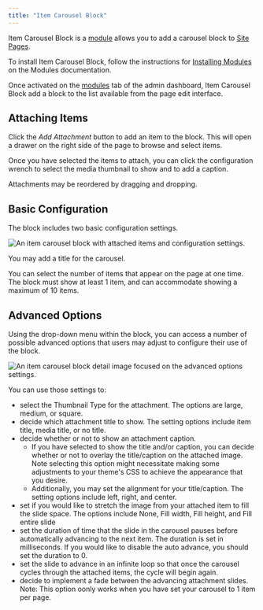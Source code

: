 ```yaml
---
title: "Item Carousel Block"
---
```

Item Carousel Block is a [module](../modules/index.md) allows you to add a carousel block to [Site Pages](../sites/site_pages).

To install Item Carousel Block, follow the instructions for [Installing Modules](../modules/index.md#installing-modules) on the Modules documentation.

Once activated on the [modules](https://omeka.org/s/docs/user-manual/modules/) tab of the admin dashboard, Item Carousel Block add a block to the list available from the page edit interface.

## Attaching Items
Click the _Add Attachment_ button to add an item to the block. This will open a drawer on the right side of the page to browse and select items.

Once you have selected the items to attach, you can click the configuration wrench to select the media thumbnail to show and to add a caption.

Attachments may be reordered by dragging and dropping. 

## Basic Configuration
The block includes two basic configuration settings. 

![An item carousel block with attached items and configuration settings.](../../modules/modulesfiles/itemcarouselblock-basicconfiguration.png)

You may add a title for the carousel.

You can select the number of items that appear on the page at one time. The block must show at least 1 item, and can accommodate showing a maximum of 10 items.

## Advanced Options
Using the drop-down menu within the block, you can access a number of possible advanced options that users may adjust to configure their use of the block. 

![An item carousel block detail image focused on the advanced options settings.](../../modules/modulesfiles/itemcarouselblock-advancedoptions.png)

You can use those settings to:
- select the Thumbnail Type for the attachment. The options are large, medium, or square.
- decide which attachment title to show. The setting options include item title, media title, or no title.
- decide whether or not to show an attachment caption.
  - If you have selected to show the title and/or caption, you can decide whether or not to overlay the title/caption on the attached image. Note selecting this option might necessitate making some adjustments to your theme's CSS to achieve the appearance that you desire.
  - Additionally, you may set the alignment for your title/caption. The setting options include left, right, and center.
- set if you would like to stretch the image from your attached item to fill the slide space. The options include None, Fill width, Fill height, and Fill entire slide
- set the duration of time that the slide in the carousel pauses before automatically advancing to the next item. The duration is set in milliseconds. If you would like to disable the auto advance, you should set the duration to 0.
- set the slide to advance in an infinite loop so that once the carousel cycles through the attached items, the cycle will begin again.
- decide to implement a fade between the advancing attachment slides. Note: This option oonly works when you have set your carousel to 1 item per page.